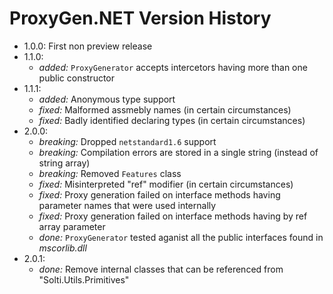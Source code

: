 # ProxyGen.NET Version History
- 1.0.0: First non preview release
- 1.1.0:
  - *added:* `ProxyGenerator` accepts intercetors having more than one public constructor
- 1.1.1:
  - *added:* Anonymous type support
  - *fixed:* Malformed assmebly names (in certain circumstances)
  - *fixed:* Badly identified declaring types (in certain circumstances)
- 2.0.0:
  - *breaking:* Dropped `netstandard1.6` support
  - *breaking:* Compilation errors are stored in a single string (instead of string array)
  - *breaking:* Removed `Features` class
  - *fixed:* Misinterpreted "ref" modifier (in certain circumstances)
  - *fixed:* Proxy generation failed on interface methods having parameter names that were used internally
  - *fixed:* Proxy generation failed on interface methods having by ref array parameter
  - *done:* `ProxyGenerator` tested aganist all the public interfaces found in *mscorlib.dll*
- 2.0.1:
  - *done:* Remove internal classes that can be referenced from "Solti.Utils.Primitives"